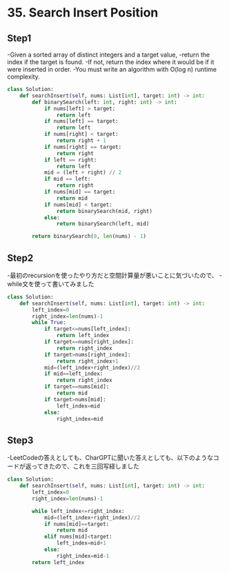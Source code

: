 
# 35. Search Insert Position

## Step1

-Given a sorted array of distinct integers and a target value, 
-return the index if the target is found. 
-If not, return the index where it would be if it were inserted in order.
-You must write an algorithm with O(log n) runtime complexity.


```python
class Solution:
    def searchInsert(self, nums: List[int], target: int) -> int:
        def binarySearch(left: int, right: int) -> int:
            if nums[left] > target:
                return left
            if nums[left] == target:
                return left
            if nums[right] < target:
                return right + 1
            if nums[right] == target:
                return right
            if left == right:
                return left
            mid = (left + right) // 2
            if mid == left:
                return right
            if nums[mid] == target:
                return mid
            if nums[mid] < target:
                return binarySearch(mid, right)
            else:
                return binarySearch(left, mid)

        return binarySearch(0, len(nums) - 1)
```

## Step2
-最初のrecursionを使ったやり方だと空間計算量が悪いことに気づいたので、
-while文を使って書いてみました

```python
class Solution:
    def searchInsert(self, nums: List[int], target: int) -> int:
        left_index=0
        right_index=len(nums)-1
        while True:
            if target<=nums[left_index]:
                return left_index
            if target==nums[right_index]:
                return right_index
            if target>nums[right_index]:
                return right_index+1
            mid=(left_index+right_index)//2
            if mid==left_index:
                return right_index
            if target==nums[mid]:
                return mid
            if target>nums[mid]:
                left_index=mid
            else:
                right_index=mid
```




## Step3

-LeetCodeの答えとしても、CharGPTに聞いた答えとしても、以下のようなコードが返ってきたので、これを三回写経しました

```python
class Solution:
    def searchInsert(self, nums: List[int], target: int) -> int:
        left_index=0
        right_index=len(nums)-1

        while left_index<=right_index:
            mid=(left_index+right_index)//2
            if nums[mid]==target:
                return mid
            elif nums[mid]<target:
                left_index=mid+1
            else:
                right_index=mid-1
        return left_index
```

